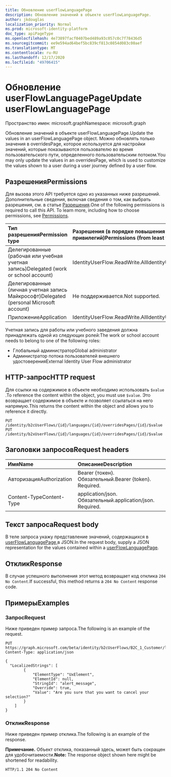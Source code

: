 ```yaml
---
title: Обновление userFlowLanguagePage
description: Обновление значений в объекте userFlowLanguagePage.
author: jkdouglas
localization_priority: Normal
ms.prod: microsoft-identity-platform
doc_type: apiPageType
ms.openlocfilehash: 4e73897facf0407bed489a93c057c0c7f78436d5
ms.sourcegitcommit: ee9e594ad64bef5bc839cf813c0854d083c00aef
ms.translationtype: MT
ms.contentlocale: ru-RU
ms.lasthandoff: 12/17/2020
ms.locfileid: "49706415"
---
```

# <a name="update-userflowlanguagepage"></a><span data-ttu-id="d4318-103">Обновление userFlowLanguagePage</span><span class="sxs-lookup"><span data-stu-id="d4318-103">Update userFlowLanguagePage</span></span>

<span data-ttu-id="d4318-104">Пространство имен: microsoft.graph</span><span class="sxs-lookup"><span data-stu-id="d4318-104">Namespace: microsoft.graph</span></span>

<span data-ttu-id="d4318-105">Обновление значений в объекте userFlowLanguagePage.</span><span class="sxs-lookup"><span data-stu-id="d4318-105">Update the values in an userFlowLanguagePage object.</span></span> <span data-ttu-id="d4318-106">Можно обновлять только значения в overridesPage, которое используется для настройки значений, которые показываются пользователю во время пользовательского пути, определенного пользовательским потоком.</span><span class="sxs-lookup"><span data-stu-id="d4318-106">You may only update the values in an overridesPage, which is used to customize the values shown to a user during a user journey defined by a user flow.</span></span>

## <a name="permissions"></a><span data-ttu-id="d4318-107">Разрешения</span><span class="sxs-lookup"><span data-stu-id="d4318-107">Permissions</span></span>

<span data-ttu-id="d4318-p102">Для вызова этого API требуется одно из указанных ниже разрешений. Дополнительные сведения, включая сведения о том, как выбрать разрешения, см. в статье [Разрешения](/graph/permissions-reference).</span><span class="sxs-lookup"><span data-stu-id="d4318-p102">One of the following permissions is required to call this API. To learn more, including how to choose permissions, see [Permissions](/graph/permissions-reference).</span></span>

|<span data-ttu-id="d4318-110">Тип разрешения</span><span class="sxs-lookup"><span data-stu-id="d4318-110">Permission type</span></span>      | <span data-ttu-id="d4318-111">Разрешения (в порядке повышения привилегий)</span><span class="sxs-lookup"><span data-stu-id="d4318-111">Permissions (from least to most privileged)</span></span>              |
|:--------------------|:---------------------------------------------------------|
|<span data-ttu-id="d4318-112">Делегированные (рабочая или учебная учетная запись)</span><span class="sxs-lookup"><span data-stu-id="d4318-112">Delegated (work or school account)</span></span>|<span data-ttu-id="d4318-113">IdentityUserFlow.ReadWrite.All</span><span class="sxs-lookup"><span data-stu-id="d4318-113">IdentityUserFlow.ReadWrite.All</span></span>|
|<span data-ttu-id="d4318-114">Делегированные (личная учетная запись Майкрософт)</span><span class="sxs-lookup"><span data-stu-id="d4318-114">Delegated (personal Microsoft account)</span></span>| <span data-ttu-id="d4318-115">Не поддерживается.</span><span class="sxs-lookup"><span data-stu-id="d4318-115">Not supported.</span></span>|
|<span data-ttu-id="d4318-116">Приложение</span><span class="sxs-lookup"><span data-stu-id="d4318-116">Application</span></span>|<span data-ttu-id="d4318-117">IdentityUserFlow.ReadWrite.All</span><span class="sxs-lookup"><span data-stu-id="d4318-117">IdentityUserFlow.ReadWrite.All</span></span>|

<span data-ttu-id="d4318-118">Учетная запись для работы или учебного заведения должна принадлежать одной из следующих ролей:</span><span class="sxs-lookup"><span data-stu-id="d4318-118">The work or school account needs to belong to one of the following roles:</span></span>

* <span data-ttu-id="d4318-119">Глобальный администратор</span><span class="sxs-lookup"><span data-stu-id="d4318-119">Global administrator</span></span>
* <span data-ttu-id="d4318-120">Администратор потока пользователей внешнего удостоверения</span><span class="sxs-lookup"><span data-stu-id="d4318-120">External Identity User Flow administrator</span></span>

## <a name="http-request"></a><span data-ttu-id="d4318-121">HTTP-запрос</span><span class="sxs-lookup"><span data-stu-id="d4318-121">HTTP request</span></span>

<span data-ttu-id="d4318-122">Для ссылки на содержимое в объекте необходимо использовать `$value` .</span><span class="sxs-lookup"><span data-stu-id="d4318-122">To reference the content within the object, you must use `$value`.</span></span> <span data-ttu-id="d4318-123">Это возвращает содержимое в объекте и позволяет ссылаться на него напрямую.</span><span class="sxs-lookup"><span data-stu-id="d4318-123">This returns the content within the object and allows you to reference it directly.</span></span>

<!-- {
  "blockType": "ignored"
}
-->

``` http
PUT /identity/b2cUserFlows/{id}/languages/{id}/overridesPages/{id}/$value
PUT /identity/b2xUserFlows/{id}/languages/{id}/overridesPages/{id}/$value
```

## <a name="request-headers"></a><span data-ttu-id="d4318-124">Заголовки запросов</span><span class="sxs-lookup"><span data-stu-id="d4318-124">Request headers</span></span>

|<span data-ttu-id="d4318-125">Имя</span><span class="sxs-lookup"><span data-stu-id="d4318-125">Name</span></span>|<span data-ttu-id="d4318-126">Описание</span><span class="sxs-lookup"><span data-stu-id="d4318-126">Description</span></span>|
|:---|:---|
|<span data-ttu-id="d4318-127">Авторизация</span><span class="sxs-lookup"><span data-stu-id="d4318-127">Authorization</span></span>|<span data-ttu-id="d4318-p104">Bearer {токен}. Обязательный.</span><span class="sxs-lookup"><span data-stu-id="d4318-p104">Bearer {token}. Required.</span></span>|
|<span data-ttu-id="d4318-130">Content-Type</span><span class="sxs-lookup"><span data-stu-id="d4318-130">Content-Type</span></span>|<span data-ttu-id="d4318-p105">application/json. Обязательный.</span><span class="sxs-lookup"><span data-stu-id="d4318-p105">application/json. Required.</span></span>|

## <a name="request-body"></a><span data-ttu-id="d4318-133">Текст запроса</span><span class="sxs-lookup"><span data-stu-id="d4318-133">Request body</span></span>

<span data-ttu-id="d4318-134">В теле запроса укажу представление значений, содержащихся в [userFlowLanguagePage,](../resources/userflowlanguagepage.md)в JSON.</span><span class="sxs-lookup"><span data-stu-id="d4318-134">In the request body, supply a JSON representation for the values contained within a [userFlowLanguagePage](../resources/userflowlanguagepage.md).</span></span>

## <a name="response"></a><span data-ttu-id="d4318-135">Отклик</span><span class="sxs-lookup"><span data-stu-id="d4318-135">Response</span></span>

<span data-ttu-id="d4318-136">В случае успешного выполнения этот метод возвращает код отклика `204 No Content`.</span><span class="sxs-lookup"><span data-stu-id="d4318-136">If successful, this method returns a `204 No Content` response code.</span></span>

## <a name="examples"></a><span data-ttu-id="d4318-137">Примеры</span><span class="sxs-lookup"><span data-stu-id="d4318-137">Examples</span></span>

### <a name="request"></a><span data-ttu-id="d4318-138">Запрос</span><span class="sxs-lookup"><span data-stu-id="d4318-138">Request</span></span>

<span data-ttu-id="d4318-139">Ниже приведен пример запроса.</span><span class="sxs-lookup"><span data-stu-id="d4318-139">The following is an example of the request.</span></span>

<!-- {
  "blockType": "request",
  "name": "update_overridespages"
}
-->

``` http
PUT https://graph.microsoft.com/beta/identity/b2cUserFlows/B2C_1_Customer/languages/en/overridesPages/phonefactor/$value
Content-Type: application/json

{
  "LocalizedStrings": [
        {
            "ElementType": "UxElement",
            "ElementId": null,
            "StringId": "alert_message",
            "Override": true,
            "Value": "Are you sure that you want to cancel your selection?"
        }
    ]
}
```

### <a name="response"></a><span data-ttu-id="d4318-140">Отклик</span><span class="sxs-lookup"><span data-stu-id="d4318-140">Response</span></span>

<span data-ttu-id="d4318-141">Ниже приведен пример отклика.</span><span class="sxs-lookup"><span data-stu-id="d4318-141">The following is an example of the response.</span></span>

<span data-ttu-id="d4318-142">**Примечание.** Объект отклика, показанный здесь, может быть сокращен для удобочитаемости.</span><span class="sxs-lookup"><span data-stu-id="d4318-142">**Note:** The response object shown here might be shortened for readability.</span></span>
<!-- {
  "blockType": "response",
  "truncated": true
}
-->

``` http
HTTP/1.1 204 No Content
```
